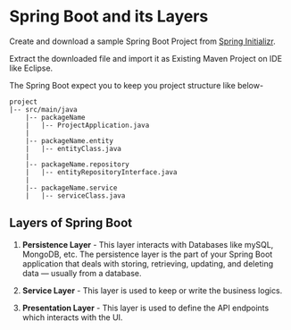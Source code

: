 # Spring Boot and its Layers

Create and download a sample Spring Boot Project from [Spring Initializr](https://start.spring.io/).

Extract the downloaded file and import it as Existing Maven Project on IDE like Eclipse.

The Spring Boot expect you to keep you project structure like below-
```
project
|-- src/main/java
    |-- packageName
    |   |-- ProjectApplication.java
    |
    |-- packageName.entity
    |   |-- entityClass.java
    |
    |-- packageName.repository
    |   |-- entityRepositoryInterface.java
    |
    |-- packageName.service
    |   |-- serviceClass.java
```

## Layers of Spring Boot

1. **Persistence Layer** - This layer interacts with Databases like mySQL, MongoDB, etc. The persistence layer is the part of your Spring Boot application that deals with storing, retrieving, updating, and deleting data — usually from a database.

2. **Service Layer** - This layer is used to keep or write the business logics.

3. **Presentation Layer** - This layer is used to define the API endpoints which interacts with the UI.